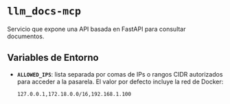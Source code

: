 
# `llm_docs-mcp`

Servicio que expone una API basada en FastAPI para consultar documentos.

## Variables de Entorno

- **`ALLOWED_IPS`**: lista separada por comas de IPs o rangos CIDR
  autorizados para acceder a la pasarela. El valor por defecto incluye la
  red de Docker:

  ```
  127.0.0.1,172.18.0.0/16,192.168.1.100
  ```

